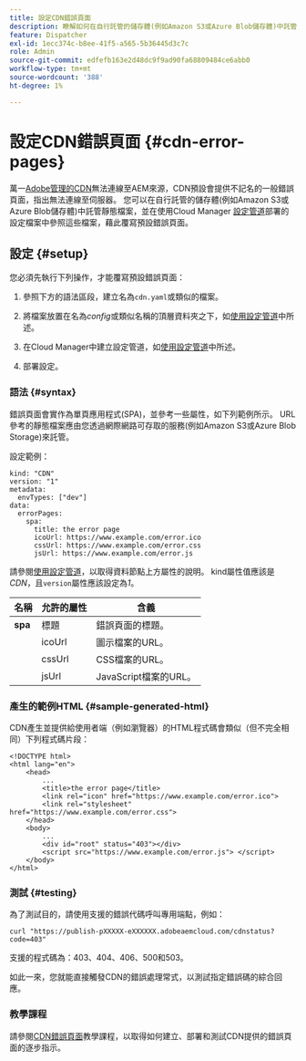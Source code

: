 ```yaml
---
title: 設定CDN錯誤頁面
description: 瞭解如何在自行託管的儲存體(例如Amazon S3或Azure Blob儲存體)中託管靜態檔案，並在使用Cloud Manager設定管道部署的設定檔案中參照這些檔案，藉此覆寫預設錯誤頁面。
feature: Dispatcher
exl-id: 1ecc374c-b8ee-41f5-a565-5b36445d3c7c
role: Admin
source-git-commit: edfefb163e2d48dc9f9ad90fa68809484ce6abb0
workflow-type: tm+mt
source-wordcount: '388'
ht-degree: 1%

---
```



# 設定CDN錯誤頁面 {#cdn-error-pages}

萬一[Adobe管理的CDN](/help/implementing/dispatcher/cdn.md#aem-managed-cdn)無法連線至AEM來源，CDN預設會提供不記名的一般錯誤頁面，指出無法連線至伺服器。 您可以在自行託管的儲存體(例如Amazon S3或Azure Blob儲存體)中託管靜態檔案，並在使用Cloud Manager [設定管道](/help/operations/config-pipeline.md#managing-in-cloud-manager)部署的設定檔案中參照這些檔案，藉此覆寫預設錯誤頁面。

## 設定 {#setup}

您必須先執行下列操作，才能覆寫預設錯誤頁面：

1. 參照下方的語法區段，建立名為`cdn.yaml`或類似的檔案。

1. 將檔案放置在名為&#x200B;*config*&#x200B;或類似名稱的頂層資料夾之下，如[使用設定管道](/help/operations/config-pipeline.md#folder-structure)中所述。

1. 在Cloud Manager中建立設定管道，如[使用設定管道](/help/operations/config-pipeline.md#managing-in-cloud-manager)中所述。

1. 部署設定。

### 語法 {#syntax}

錯誤頁面會實作為單頁應用程式(SPA)，並參考一些屬性，如下列範例所示。  URL參考的靜態檔案應由您透過網際網路可存取的服務(例如Amazon S3或Azure Blob Storage)來託管。

設定範例：

```
kind: "CDN"
version: "1"
metadata:
  envTypes: ["dev"]
data:
  errorPages:
    spa:
      title: the error page
      icoUrl: https://www.example.com/error.ico
      cssUrl: https://www.example.com/error.css
      jsUrl: https://www.example.com/error.js
```

請參閱[使用設定管道](/help/operations/config-pipeline.md#common-syntax)，以取得資料節點上方屬性的說明。 kind屬性值應該是&#x200B;*CDN*，且`version`屬性應該設定為&#x200B;*1*。


| 名稱 | 允許的屬性 | 含義 |
|-----------|--------------------------|-------------|
| **spa** | 標題 | 錯誤頁面的標題。 |
|     | icoUrl | 圖示檔案的URL。 |
|     | cssUrl | CSS檔案的URL。 |
|     | jsUrl | JavaScript檔案的URL。 |

### 產生的範例HTML {#sample-generated-html}

CDN產生並提供給使用者端（例如瀏覽器）的HTML程式碼會類似（但不完全相同）下列程式碼片段：

```
<!DOCTYPE html>
<html lang="en">
    <head>
        ...
        <title>the error page</title>
        <link rel="icon" href="https://www.example.com/error.ico">
        <link rel="stylesheet" href="https://www.example.com/error.css">
    </head>
    <body>
        ...
        <div id="root" status="403"></div>
        <script src="https://www.example.com/error.js"> </script>
    </body>
</html>
```

### 測試 {#testing}

為了測試目的，請使用支援的錯誤代碼呼叫專用端點，例如：

```
curl "https://publish-pXXXXX-eXXXXXX.adobeaemcloud.com/cdnstatus?code=403"
```

支援的程式碼為：403、404、406、500和503。

如此一來，您就能直接觸發CDN的錯誤處理常式，以測試指定錯誤碼的綜合回應。

### 教學課程

請參閱[CDN錯誤頁面](https://experienceleague.adobe.com/en/docs/experience-manager-learn/cloud-service/content-delivery/custom-error-pages#cdn-error-pages)教學課程，以取得如何建立、部署和測試CDN提供的錯誤頁面的逐步指示。


